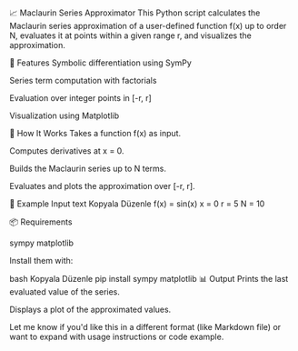 📈 Maclaurin Series Approximator
This Python script calculates the Maclaurin series approximation of a user-defined function f(x) up to order N, evaluates it at points within a given range r, and visualizes the approximation.

🚀 Features
Symbolic differentiation using SymPy

Series term computation with factorials

Evaluation over integer points in [-r, r]

Visualization using Matplotlib

🧠 How It Works
Takes a function f(x) as input.

Computes derivatives at x = 0.

Builds the Maclaurin series up to N terms.

Evaluates and plots the approximation over [-r, r].

🧪 Example Input
text
Kopyala
Düzenle
f(x) = sin(x)
x = 0
r = 5
N = 10

📦 Requirements

sympy
matplotlib

Install them with:

bash
Kopyala
Düzenle
pip install sympy matplotlib
📊 Output
Prints the last evaluated value of the series.

Displays a plot of the approximated values.

Let me know if you'd like this in a different format (like Markdown file) or want to expand with usage instructions or code example.
